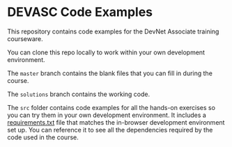 # DEVASC Code Examples

This repository contains code examples for the DevNet Associate training courseware.

You can clone this repo locally to work within your own development environment.

The `master` branch contains the blank files that you can fill in during the course.

The `solutions` branch contains the working code.

The `src` folder contains code examples for all the hands-on exercises so you can try them in your own development environment. It includes a [requirements.txt](./requirements.txt) file that matches the in-browser development environment set up. You can reference it to see all the dependencies required by the code used in the course.
